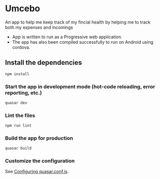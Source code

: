 # Umcebo 

An app to help me keep track of my fincial health by helping me to track both my expenses and incomings

- App is written to run as a Progressive web application.
- The app has also been compiled successfully to run on Android using cordova.

## Install the dependencies
```bash
npm install
```

### Start the app in development mode (hot-code reloading, error reporting, etc.)
```bash
quasar dev
```

### Lint the files
```bash
npm run lint
```

### Build the app for production
```bash
quasar build
```

### Customize the configuration
See [Configuring quasar.conf.js](https://quasar.dev/quasar-cli/quasar-conf-js).
